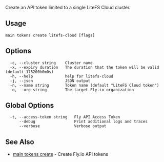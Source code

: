 Create an API token limited to a single LiteFS Cloud cluster.

## Usage
~~~
main tokens create litefs-cloud [flags]
~~~

## Options

~~~
  -c, --cluster string    Cluster name
  -x, --expiry duration   The duration that the token will be valid (default 175200h0m0s)
  -h, --help              help for litefs-cloud
  -j, --json              JSON output
  -n, --name string       Token name (default "LiteFS Cloud token")
  -o, --org string        The target Fly.io organization
~~~

## Global Options

~~~
  -t, --access-token string   Fly API Access Token
      --debug                 Print additional logs and traces
      --verbose               Verbose output
~~~

## See Also

* [main tokens create](/docs/flyctl/main-tokens-create/)	 - Create Fly.io API tokens

